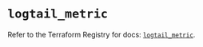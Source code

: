 # `logtail_metric`

Refer to the Terraform Registry for docs: [`logtail_metric`](https://registry.terraform.io/providers/betterstackhq/logtail/0.6.4/docs/resources/metric).
